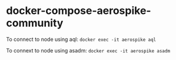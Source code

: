 # docker-compose-aerospike-community

To connect to node using aql:
```docker exec -it aerospike aql```

To connext to node using asadm:
```docker exec -it aerospike asadm```
